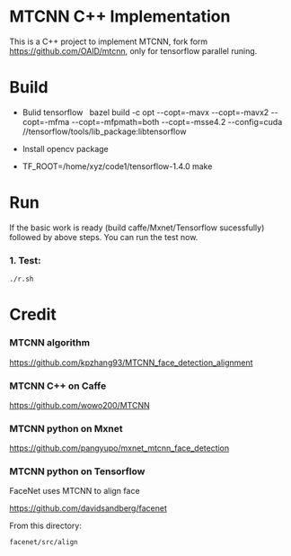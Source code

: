 # MTCNN C++ Implementation

This is a C++ project to implement MTCNN, fork form https://github.com/OAID/mtcnn, only for tensorflow parallel runing.

# Build

* Bulid tensorflow
   
   bazel build -c opt --copt=-mavx --copt=-mavx2 --copt=-mfma --copt=-mfpmath=both --copt=-msse4.2 --config=cuda //tensorflow/tools/lib_package:libtensorflow
	

* Install opencv package 


* TF_ROOT=/home/xyz/code1/tensorflow-1.4.0  make

# Run
If the basic work is ready (build caffe/Mxnet/Tensorflow sucessfully) followed by above steps. You can run the test now.
### 1. Test:

	./r.sh

# Credit

### MTCNN algorithm

https://github.com/kpzhang93/MTCNN_face_detection_alignment

### MTCNN C++ on Caffe

https://github.com/wowo200/MTCNN

### MTCNN python on Mxnet

https://github.com/pangyupo/mxnet_mtcnn_face_detection

### MTCNN python on Tensorflow

FaceNet uses MTCNN to align face

https://github.com/davidsandberg/facenet

From this directory:

    facenet/src/align
